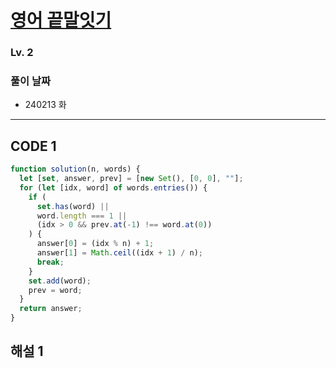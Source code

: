 # [영어 끝말잇기](https://school.programmers.co.kr/learn/courses/30/lessons/12981)

### Lv. 2

### 풀이 날짜

- 240213 화

---

## CODE 1

```javascript
function solution(n, words) {
  let [set, answer, prev] = [new Set(), [0, 0], ""];
  for (let [idx, word] of words.entries()) {
    if (
      set.has(word) ||
      word.length === 1 ||
      (idx > 0 && prev.at(-1) !== word.at(0))
    ) {
      answer[0] = (idx % n) + 1;
      answer[1] = Math.ceil((idx + 1) / n);
      break;
    }
    set.add(word);
    prev = word;
  }
  return answer;
}
```

## 해설 1
